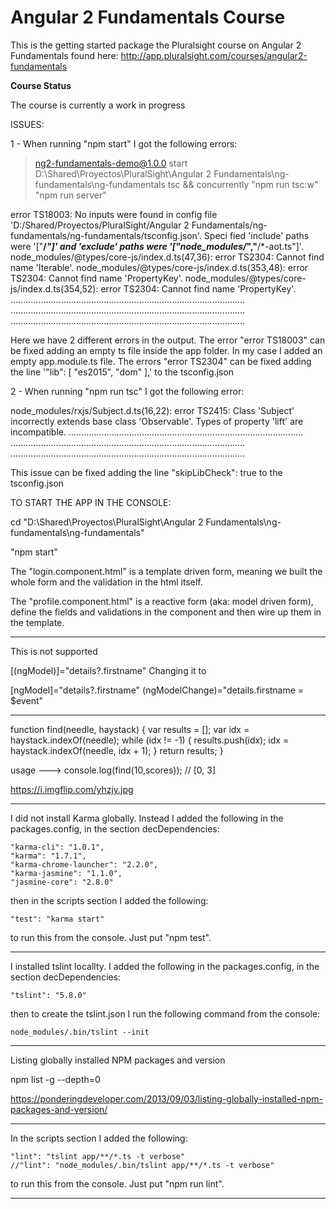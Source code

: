 Angular 2 Fundamentals Course
========================
This is the getting started package the Pluralsight course on Angular 2 Fundamentals found here: http://app.pluralsight.com/courses/angular2-fundamentals

**Course Status**

The course is currently a work in progress

ISSUES:

1 - When running "npm start" I got the following errors:

> ng2-fundamentals-demo@1.0.0 start D:\Shared\Proyectos\PluralSight\Angular 2 Fundamentals\ng-fundamentals\ng-fundamentals
> tsc && concurrently "npm run tsc:w" "npm run server"

error TS18003: No inputs were found in config file 'D:/Shared/Proyectos/PluralSight/Angular 2 Fundamentals/ng-fundamentals/ng-fundamentals/tsconfig.json'. Speci             fied 'include' paths were '["**/*"]' and 'exclude' paths were '["node_modules/*","**/*-aot.ts"]'.
node_modules/@types/core-js/index.d.ts(47,36): error TS2304: Cannot find name 'Iterable'.
node_modules/@types/core-js/index.d.ts(353,48): error TS2304: Cannot find name 'PropertyKey'.
node_modules/@types/core-js/index.d.ts(354,52): error TS2304: Cannot find name 'PropertyKey'.
.............................................................................................
.............................................................................................
.............................................................................................

Here we have 2 different errors in the output.
The error "error TS18003" can be fixed adding an empty ts file inside the app folder. In my case I added an empty app.module.ts file.
The errors "error TS2304" can be fixed adding the line '"lib": [ "es2015", "dom" ],' to the tsconfig.json

2 - When running "npm run tsc" I got the following error:

node_modules/rxjs/Subject.d.ts(16,22): error TS2415: Class 'Subject<T>' incorrectly extends base class 'Observable<T>'.
  Types of property 'lift' are incompatible.
.............................................................................................
.............................................................................................
.............................................................................................

This issue can be fixed adding the line "skipLibCheck": true to the tsconfig.json

TO START THE APP IN THE CONSOLE:

cd "D:\Shared\Proyectos\PluralSight\Angular 2 Fundamentals\ng-fundamentals\ng-fundamentals"

"npm start"

The "login.component.html" is a template driven form, meaning we built the whole form and the validation in the html itself.

The "profile.component.html" is a reactive form (aka: model driven form), define the fields and validations in the component and then wire up them in the template.

*************************************************************************

This is not supported

[(ngModel)]="details?.firstname"
Changing it to

[ngModel]="details?.firstname" (ngModelChange)="details.firstname = $event"

*************************************************************************

function find(needle, haystack) {
    var results = [];
    var idx = haystack.indexOf(needle);
    while (idx != -1) {
        results.push(idx);
        idx = haystack.indexOf(needle, idx + 1);
    }
    return results;
}

usage	--->	console.log(find(10,scores)); // [0, 3]

https://i.imgflip.com/yhzjy.jpg

*************************************************************************

I did not install Karma globally. Instead I added the following in the packages.config, in the section decDependencies:

	"karma-cli": "1.0.1",
    "karma": "1.7.1",
    "karma-chrome-launcher": "2.2.0",
    "karma-jasmine": "1.1.0",
    "jasmine-core": "2.8.0"

then in the scripts section I added the following:

	"test": "karma start"

to run this from the console. Just put "npm test".

*************************************************************************

I installed tslint locallty. I added the following in the packages.config, in the section decDependencies:

	"tslint": "5.8.0"

then to create the tslint.json I run the following command from the console:

	node_modules/.bin/tslint --init

*************************************************************************

Listing globally installed NPM packages and version

npm list -g --depth=0

https://ponderingdeveloper.com/2013/09/03/listing-globally-installed-npm-packages-and-version/

*************************************************************************

In the scripts section I added the following:

	"lint": "tslint app/**/*.ts -t verbose"
	//"lint": "node_modules/.bin/tslint app/**/*.ts -t verbose"

to run this from the console. Just put "npm run lint".

*************************************************************************

